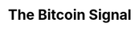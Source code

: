 ---
title: 'The Bitcoin Signal'
description: 'A Bitcoin Only magazine by the plebs, for the plebs'
image:  /images/brand/share.png
priority: 1.0
cta: true
layout: about
url: 'Arjuna'
js: ['about.js']
css: [ 'about.css']
---